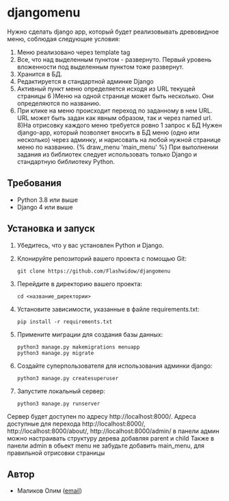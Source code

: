 # djangomenu
Нужно сделать django app, который будет реализовывать древовидное меню, соблюдая следующие условия:
1) Меню реализовано через template tag
2) Все, что над выделенным пунктом - развернуто. Первый уровень вложенности под выделенным пунктом тоже развернут.
3) Хранится в БД.
4) Редактируется в стандартной админке Django
5) Активный пункт меню определяется исходя из URL текущей страницы
6 )Меню на одной странице может быть несколько. Они определяются по названию.
7) При клике на меню происходит переход по заданному в нем URL. URL может быть задан как явным образом, так и через named url.
8)На отрисовку каждого меню требуется ровно 1 запрос к БД
 Нужен django-app, который позволяет вносить в БД меню (одно или несколько) через админку, и нарисовать на любой нужной странице меню по названию.
 {% draw_menu 'main_menu' %}
 При выполнении задания из библиотек следует использовать только Django и стандартную библиотеку Python.
## Требования

- Python 3.8 или выше
- Django 4 или выше


## Установка и запуск

1. Убедитесь, что у вас установлен Python и Django.

2. Клонируйте репозиторий вашего проекта с помощью Git:

   ```shell
   git clone https://github.com/Flashwidow/djangomenu
3. Перейдите в директорию вашего проекта:
   ```shell
   cd <название_директории>
4. Установите зависимости, указанные в файле requirements.txt:
   ```shell
   pip install -r requirements.txt
5. Примените миграции для создания базы данных:
   ```shell
   python3 manage.py makemigrations menuapp
   python3 manage.py migrate
6. Создайте суперпользователя для использования админки django:
   ```shell
   python3 manage.py createsuperuser

7. Запустите локальный сервер:
   ```shell
   python3 manage.py runserver
Сервер будет доступен по адресу http://localhost:8000/.
Адреса доступные для перехода http://localhost:8000/, http://localhost:8000/about/, http://localhost:8000/admin/
в панели админ можно настраивать структуру дерева добавляя parent и child
Также в панели admin в обьект menu не забудьте добавить main_menu, для правильной отрисовки страницы
## Автор

- Маликов Олим ([email](olimmalikov@mail.ru))
